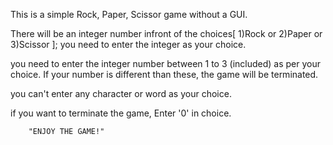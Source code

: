 This is a simple Rock, Paper, Scissor game without a GUI.

There will be an integer number infront of the choices[ 1)Rock or 2)Paper or 3)Scissor ]; you need to enter the integer as your choice. 

you need to enter the integer number between 1 to 3 (included) as per your choice. If your number is different than these, the game will be terminated.

you can't enter any character or word as your choice.

if you want to terminate the game, Enter '0' in choice.

        "ENJOY THE GAME!"
